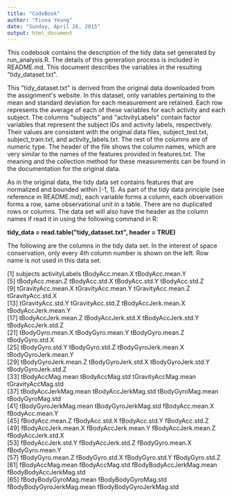 ```yaml
---
title: "CodeBook"
author: "Fiona Yeung"
date: "Sunday, April 26, 2015"
output: html_document
---
```


This codebook contains the description of the tidy data set generated by run_analysis.R. The details of this generation process is included in README.md. This document describes the variables in the resulting "tidy_dataset.txt".

This "tidy_dataset.txt" is derived from the original data downloaded from the assignment's website. In this dataset, only variables pertaining to the mean and standard deviation for each measurement are retained. Each row represents the average of each of these variables for each activity and each subject. The columns "subjects" and "activityLabels" contain factor variables that represent the subject IDs and activity labels, respectively. Their values are consistent with the original data files, subject_test.txt, subject_train.txt, and activity_labels.txt. The rest of the columns are of numeric type. The header of the file shows the column names, which are very similar to the names of the features provided in features.txt. The meaning and the collection method for these measurements can be found in the documentation for the original data.


As in the original data, the tidy data set contains features that are normalized and bounded within [-1, 1]. As part of the tidy data principle (see reference in README.md), each variable forms a column, each observation forms a row, same observational unit in a table. There are no duplicated rows or columns. The data set will also have the header as the column names if read it in using the following command in R:

**tidy_data = read.table("tidy_dataset.txt", header = TRUE)**


The following are the columns in the tidy data set. In the interest of space conservation, only every 4th column number is shown on the left. Row name is not used in this data set.

 [1] subjects                  activityLabels            tBodyAcc.mean.X           tBodyAcc.mean.Y          
 [5] tBodyAcc.mean.Z           tBodyAcc.std.X            tBodyAcc.std.Y            tBodyAcc.std.Z           
 [9] tGravityAcc.mean.X        tGravityAcc.mean.Y        tGravityAcc.mean.Z        tGravityAcc.std.X        
[13] tGravityAcc.std.Y         tGravityAcc.std.Z         tBodyAccJerk.mean.X       tBodyAccJerk.mean.Y      
[17] tBodyAccJerk.mean.Z       tBodyAccJerk.std.X        tBodyAccJerk.std.Y        tBodyAccJerk.std.Z       
[21] tBodyGyro.mean.X          tBodyGyro.mean.Y          tBodyGyro.mean.Z          tBodyGyro.std.X          
[25] tBodyGyro.std.Y           tBodyGyro.std.Z           tBodyGyroJerk.mean.X      tBodyGyroJerk.mean.Y     
[29] tBodyGyroJerk.mean.Z      tBodyGyroJerk.std.X       tBodyGyroJerk.std.Y       tBodyGyroJerk.std.Z      
[33] tBodyAccMag.mean          tBodyAccMag.std           tGravityAccMag.mean       tGravityAccMag.std       
[37] tBodyAccJerkMag.mean      tBodyAccJerkMag.std       tBodyGyroMag.mean         tBodyGyroMag.std         
[41] tBodyGyroJerkMag.mean     tBodyGyroJerkMag.std      fBodyAcc.mean.X           fBodyAcc.mean.Y          
[45] fBodyAcc.mean.Z           fBodyAcc.std.X            fBodyAcc.std.Y            fBodyAcc.std.Z           
[49] fBodyAccJerk.mean.X       fBodyAccJerk.mean.Y       fBodyAccJerk.mean.Z       fBodyAccJerk.std.X       
[53] fBodyAccJerk.std.Y        fBodyAccJerk.std.Z        fBodyGyro.mean.X          fBodyGyro.mean.Y         
[57] fBodyGyro.mean.Z          fBodyGyro.std.X           fBodyGyro.std.Y           fBodyGyro.std.Z          
[61] fBodyAccMag.mean          fBodyAccMag.std           fBodyBodyAccJerkMag.mean  fBodyBodyAccJerkMag.std  
[65] fBodyBodyGyroMag.mean     fBodyBodyGyroMag.std      fBodyBodyGyroJerkMag.mean fBodyBodyGyroJerkMag.std 